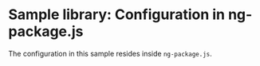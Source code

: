 Sample library: Configuration in ng-package.js
======================================

The configuration in this sample resides inside `ng-package.js`.
